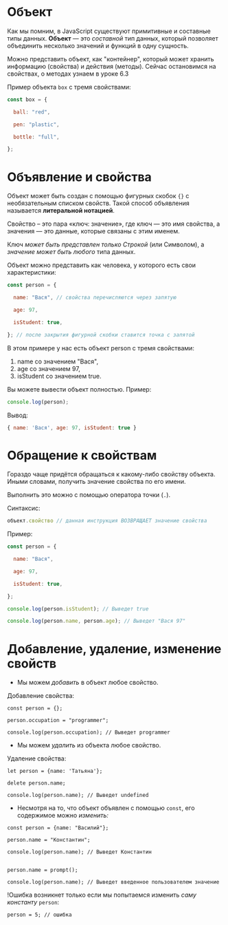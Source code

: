 # Объект

Как мы помним, в JavaScript существуют примитивные и составные типы данных. **Объект** — это _составной_ тип данных, который позволяет объединить несколько значений и функций в одну сущность.

Можно представить объект, как "контейнер", который может хранить информацию (свойства) и действия (методы). Сейчас остановимся на свойствах, о методах узнаем в уроке 6.3

Пример объекта `box` с тремя свойствами: 

```js
const box = {

  ball: "red",

  pen: "plastic",

  bottle: "full",

};
```

# Объявление и свойства

Объект может быть создан с помощью фигурных скобок `{}` с необязательным списком свойств. Такой способ объявления называется **литеральной нотацией**.

Свойство – это пара «ключ: значение», где ключ — это имя свойства, а значения — это данные, которые связаны с этим именем.

Ключ _может быть представлен только Строкой_ (или Символом), а _значение может быть любого_ типа данных.

Объект можно представить как человека, у которого есть свои характеристики:

```js
const person = {

  name: "Вася", // свойства перечисляются через запятую

  age: 97,

  isStudent: true,

}; // после закрытия фигурной скобки ставится точка с запятой
```

В этом примере у нас есть объект person с тремя свойствами:

1. name со значением "Вася",
2. age со значением 97,
3. isStudent со значением true.

Вы можете вывести объект полностью. Пример:

```js
console.log(person);
```

Вывод:

```js
{ name: 'Вася', age: 97, isStudent: true }
```

# Обращение к свойствам

Гораздо чаще придётся обращаться к какому-либо свойству объекта. Иными словами, получить значение свойства по его имени.

Выполнить это можно с помощью оператора точки (`.`).

Синтаксис:

```js
объект.свойство // данная инструкция ВОЗВРАЩАЕТ значение свойства
```

Пример:

```js
const person = {

  name: "Вася",

  age: 97,

  isStudent: true,

};

console.log(person.isStudent); // Выведет true

console.log(person.name, person.age); // Выведет "Вася 97"

```

# Добавление, удаление, изменение свойств

- Мы можем _добавить_ в объект любое свойство.

Добавление свойства:

```
const person = {};

person.occupation = "programmer";

console.log(person.occupation); // Выведет programmer
```

- Мы можем _удалить_ из объекта любое свойство.

Удаление свойства:

```
let person = {name: 'Татьяна'};

delete person.name;

console.log(person.name); // Выведет undefined
```

- Несмотря на то, что объект объявлен с помощью `const`, его содержимое можно _изменить:_

```
const person = {name: "Василий"};

person.name = "Константин";

console.log(person.name); // Выведет Константин


person.name = prompt();

console.log(person.name); // Выведет введенное пользователем значение
```

!Ошибка возникнет только если мы попытаемся изменить _саму константу_ `person`:

```
person = 5; // ошибка
```